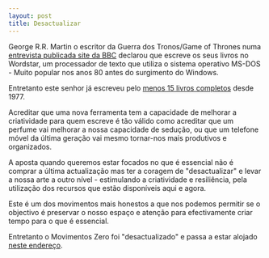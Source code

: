 ```yaml
---
layout: post
title: Desactualizar
---
```

George R.R. Martin o escritor da Guerra dos Tronos/Game of Thrones numa [entrevista publicada site da BBC](http://www.bbc.com/news/technology-27407502) declarou que escreve os seus livros no Wordstar, um processador de texto que utiliza o sistema operativo MS-DOS - Muito popular nos anos 80 antes do surgimento do Windows.

Entretanto este senhor já escreveu pelo [menos 15 livros completos](http://www.georgerrmartin.com/bibliography/) desde 1977. 

Acreditar que uma nova ferramenta tem a capacidade de melhorar a criatividade para quem escreve é tão válido como acreditar que um perfume vai melhorar a nossa capacidade de sedução, ou que um telefone móvel da última geração vai mesmo tornar-nos mais produtivos e organizados. 

A aposta quando queremos estar focados no que é essencial não é comprar a última actualização mas ter a coragem de "desactualizar" e levar a nossa arte a outro nível - estimulando a criatividade e resiliência, pela utilização dos recursos que estão disponíveis aqui e agora. 

Este é um dos movimentos mais honestos a que nos podemos permitir se o objectivo é preservar o nosso espaço e atenção para efectivamente criar tempo para o que é essencial.

Entretanto o Movimentos Zero foi "desactualizado" e passa a estar alojado [neste endereço](http://mzero.devagar.org). 
